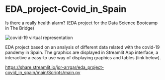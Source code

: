 # EDA_project-Covid_in_Spain
Is there a really health alarm? (EDA project for the Data Science Bootcamp in The Bridge)

![covid-19 virtual representation](https://th.bing.com/th/id/OIP.2TmLwo2zuWpY0LHUQfsAHAHaE7?pid=ImgDet&rs=1)

EDA project based on an analysis of different data related with the covid-19 pandemy in Spain. The graphics are displayed in Streamlit App interface, a interactive a easy-to use way of displaying graphics and tables (link below).


https://share.streamlit.io/jor-arrgar/eda_project-covid_in_spain/main/Scripts/main.py
